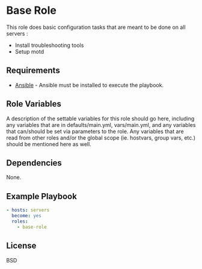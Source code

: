 Base Role
=========

This role does basic configuration tasks that are meant to be done on all servers :

- Install troubleshooting tools
- Setup motd

Requirements
------------

- [Ansible](https://www.ansible.com/) - Ansible must be installed to execute the playbook.


Role Variables
--------------

A description of the settable variables for this role should go here, including any variables that are in defaults/main.yml, vars/main.yml, and any variables that can/should be set via parameters to the role. Any variables that are read from other roles and/or the global scope (ie. hostvars, group vars, etc.) should be mentioned here as well.

Dependencies
------------

None.

Example Playbook
----------------

```yaml
- hosts: servers
  become: yes
  roles:
    - base-role
```

License
-------

BSD